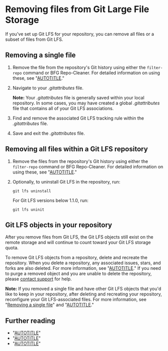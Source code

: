 # Removing files from Git Large File Storage

If you've set up Git LFS for your repository, you can remove all files or a subset of files from Git LFS.

## Removing a single file

1. Remove the file from the repository's Git history using either the `filter-repo` command or BFG Repo-Cleaner. For detailed information on using these, see "[AUTOTITLE](/authentication/keeping-your-account-and-data-secure/removing-sensitive-data-from-a-repository)."
1. Navigate to your _.gitattributes_ file.

   <div class="ghd-spotlight ghd-spotlight-note border rounded-1 my-3 p-3 f5 color-border-accent-emphasis color-bg-accent">

   **Note:** Your _.gitattributes_ file is generally saved within your local repository. In some cases, you may have created a global _.gitattributes_ file that contains all of your Git LFS associations.

   </div>
1. Find and remove the associated Git LFS tracking rule within the _.gitattributes_ file.
1. Save and exit the _.gitattributes_ file.

## Removing all files within a Git LFS repository

1. Remove the files from the repository's Git history using either the `filter-repo` command or BFG Repo-Cleaner. For detailed information on using these, see "[AUTOTITLE](/authentication/keeping-your-account-and-data-secure/removing-sensitive-data-from-a-repository)."
1. Optionally, to uninstall Git LFS in the repository, run:

   ```shell
   git lfs uninstall
   ```

   For Git LFS versions below 1.1.0, run:

   ```shell
   git lfs uninit
   ```

## Git LFS objects in your repository

After you remove files from Git LFS, the Git LFS objects still exist on the remote storage and will continue to count toward your Git LFS storage quota.

To remove Git LFS objects from a repository, delete and recreate the repository. When you delete a repository, any associated issues, stars, and forks are also deleted. For more information, see "[AUTOTITLE](/repositories/creating-and-managing-repositories/deleting-a-repository)." If you need to purge a removed object and you are unable to delete the repository, please [contact support](/support) for help.

<div class="ghd-spotlight ghd-spotlight-note border rounded-1 my-3 p-3 f5 color-border-accent-emphasis color-bg-accent">

**Note:** If you removed a single file and have other Git LFS objects that you'd like to keep in your repository, after deleting and recreating your repository, reconfigure your Git LFS-associated files. For more information, see "[Removing a single file](#removing-a-single-file)" and "[AUTOTITLE](/repositories/working-with-files/managing-large-files/configuring-git-large-file-storage)."

</div>

## Further reading

- "[AUTOTITLE](/repositories/working-with-files/managing-large-files/about-git-large-file-storage)"
- "[AUTOTITLE](/repositories/working-with-files/managing-large-files/collaboration-with-git-large-file-storage)"
- "[AUTOTITLE](/repositories/working-with-files/managing-large-files/installing-git-large-file-storage)"
